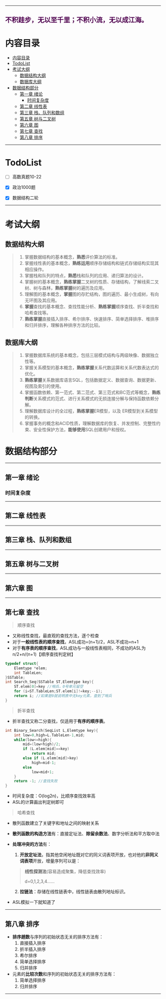 ------
**<font color="500050"> 不积跬步，无以至千里；不积小流，无以成江海。**</font>
------
# 内容目录
- [内容目录](#内容目录)
- [TodoList](#todolist)
- [考试大纲](#考试大纲)
  - [数据结构大纲](#数据结构大纲)
  - [数据库大纲](#数据库大纲)
- [数据结构部分](#数据结构部分)
  - [第一章 绪论](#第一章-绪论)
    - [时间复杂度](#时间复杂度)
  - [第二章 线性表](#第二章-线性表)
  - [第三章 栈、队列和数组](#第三章-栈队列和数组)
  - [第五章 树与二叉树](#第五章-树与二叉树)
  - [第六章 图](#第六章-图)
  - [第七章 查找](#第七章-查找)
  - [第八章 排序](#第八章-排序)

------


# TodoList
 
- [ ] 高数真题10-22
- [x] 政治1000题
- [x] 数据结构二轮
 

------
 
# 考试大纲
## 数据结构大纲
>1. 掌握数据结构的基本概念，**熟悉**评价算法的标准。
> 2. 掌握线性表的基本概念，**熟练运用**顺序存储结构和链式存储结构实现其相应操作。
> 3. 掌握栈和队列的特点，**熟悉**栈和队列的应用、递归算法的设计。
> 4. 掌握树的基本概念，**熟练掌握**二叉树的性质、存储结构，了解线索二叉树、树与森林，**熟练掌握**树的遍历及应用。
> 5. 理解图的基本概念，**掌握**图的存贮结构，图的遍历、最小生成树，有向无环图及其应用。  
> 6. **掌握**查找的基本概念、查找性能分析、**熟练掌握**顺序查找、折半查找和哈希查找等。
> 7. **熟练掌握**直接插入排序、希尔排序、快速排序、简单选择排序、堆排序和归并排序，理解各种排序方法的比较。

## 数据库大纲
> 1. 掌握数据库系统的基本概念，包括三层模式结构与两级映像、数据独立性等。
> 2. 掌握关系模型的基本概念，**熟练掌握**关系代数运算和关系代数表达式的优化。
> 3. **熟练掌握**关系数据库语言SQL，包括数据定义、数据查询、数据更新、视图及索引的使用。
> 4. 掌握函数依赖、第一范式、第二范式、第三范式和BC范式等概念，**熟练判断**关系模式的范式、进行关系模式的无损连接分解与保持函数依赖分解。
> 5. 理解数据库设计的全过程，**熟练掌握**ER模型，以及 ER模型到关系模型的转换。
> 6. 掌握事务的概念和ACID性质，理解数据库的恢复、并发控制、完整性约束、安全性保护方法，**能够使用**SQL创建用户和授权。

# 数据结构部分

------

## 第一章 绪论

### 时间复杂度

------

## 第二章 线性表

------

## 第三章 栈、队列和数组

------

## 第五章 树与二叉树

------

## 第六章 图

------

## 第七章 查找

> 顺序查找

- 又称线性查找，最直观的查找方法，逐个检查
- 对于**一般线性表的顺序查找**，ASL成功=(n+1)/2，ASL不成功=n+1
- 对于**有序表的顺序查找**，ASL成功与一般线性表相同，不成功的ASL为n/2+n/(n+1)【顺序查找判定树】

~~~ c
typedef struct{
    Elemtype *elem;
    int TableLen;
}SSTable;
int Search_Seq(SSTable ST,Elemtype key){
    ST.elem[0]=key //哨兵，0号单元留空
    for (i=ST.TableLen;ST.elem[i]!=key;--i);
    return i; //如果是0就说明表中无key元素，查到了哨兵
}
~~~

> 折半查找

- 折半查找又称二分查找，仅适用于**有序的顺序表**。

~~~ c
int Binary_Search(SeqList L,Elemtype key){
    int low=0,high=L.TableLen-1,mid;
    while(low<=high){
        mid=(low+high)/2;
        if (L.elem[mid]==key)
            return mid;
        else if (L.elem[mid]>key)
            high=mid-1;
        else
            low=mid+1;
    }
    return -1; //查找失败
}
~~~

- 时间复杂度：O(log2n)，比顺序查找效率高
- ASL的计算画出判定树即可

> 哈希查找

- 散列函数建立了关键字和地址之间的映射关系

- **散列函数的构造方法**有：直接定址法、**除留余数法**、数字分析法和平方取中法

- **处理冲突的方法**有：

  1. **开放定址法**，指其他空闲地址既对它的同义词表项开放，也对他的**非同义词表项**开放，增量序列可以是：

  > **线性探测法**(容易造成聚集，降低查找效率)
  >
  > d=0,1,2,3,4……

  2. **拉链法**：存储在线性链表中，线性链表由散列地址标识。

- ASL模拟一下就知道了

------

## 第八章 排序

- **排序趟数**与序列的初始状态无关的排序方法有：
  1. 直接插入排序
  2. 折半插入排序
  3. 希尔排序
  4. 简单选择排序
  5. 归并排序
- 元素的**比较次数**和序列的初始状态无关的排序方法有：
  1. 简单选择排序
  2. 归并排序

------
